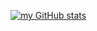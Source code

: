 [![my GitHub stats](https://github-readme-stats.vercel.app/api?username=Faked2378)](https://github.com/anuraghazra/github-readme-stats)

